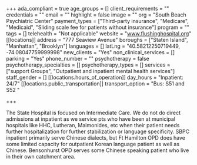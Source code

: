 +++
ada_compliant = true
age_groups = []
client_requirements = ""
credentials = ""
email = ""
highlight = false
image = ""
org = "South Beach Psychiatric Center"
payment_types = ["Third-party insurance", "Medicare", "Medicaid", "Sliding scale fee for patients without insurance"]
program = ""
tags = []
telehealth = "Not applicable"
website = "www.flushinghospital.org"
[[locations]]
address = "777 Seaview Avenue"
boroughs = ["Staten Island", "Manhattan", "Brooklyn"]
languages = []
latLng = "40.58212250719449, -74.08047759999998"
new_clients = "Yes"
non_clinical_services = []
parking = "Yes"
phone_number = ""
psychotherapy = false
psychotherapy_specialties = []
psychotherapy_types = []
services = ["support Groups", "Outpatient and inpatient mental health services"]
staff_gender = []
[[locations.hours_of_operation]]
day_hours = "Inpatient: 24/7"
[[locations.public_transportation]]
transport_option = "Bus: S51 and S52 "

+++

The State Hospital is focused on Intermediate Care. We do not do direct admissions at inpatient as we service pts who have been at municipal hospitals like HHC, Lutheran, Maimonides, etc when their patient needs further hospitalization for further stabilization or language specificity. SBPC inpatient primarily serve Chinese dialects, but Ft Hamilton OPD does have some limited capacity for outpatient Korean language patient as well as Chinese. Bensonhurst OPD serves some Chinese speaking patient who live in their own catchment area.
